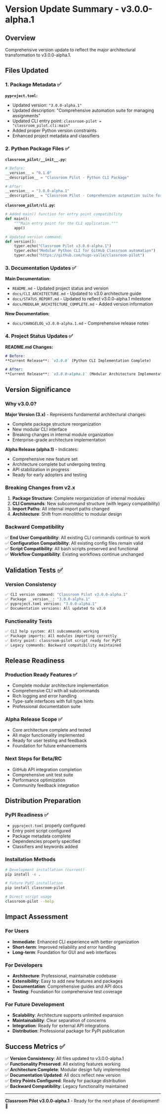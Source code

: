 # Version Update Summary - v3.0.0-alpha.1

## Overview
Comprehensive version update to reflect the major architectural transformation to v3.0.0-alpha.1.

## Files Updated

### 1. Package Metadata ✅

**`pyproject.toml`:**
- Updated version: `"3.0.0-alpha.1"`
- Updated description: "Comprehensive automation suite for managing assignments"
- Updated CLI entry point: `classroom-pilot = "classroom_pilot.cli:main"`
- Added proper Python version constraints
- Enhanced project metadata and classifiers

### 2. Python Package Files ✅

**`classroom_pilot/__init__.py`:**
```python
# Before:
__version__ = "0.1.0"
__description__ = "Classroom Pilot - Python CLI Package"

# After:
__version__ = "3.0.0-alpha.1"
__description__ = "Classroom Pilot - Comprehensive automation suite for managing assignments"
```

**`classroom_pilot/cli.py`:**
```python
# Added main() function for entry point compatibility
def main():
    """Main entry point for the CLI application."""
    app()

# Updated version command:
def version():
    typer.echo("Classroom Pilot v3.0.0-alpha.1")
    typer.echo("Modular Python CLI for GitHub Classroom automation")
    typer.echo("https://github.com/hugo-valle/classroom-pilot")
```

### 3. Documentation Updates ✅

**Main Documentation:**
- `README.md` - Updated project status and version
- `docs/CLI_ARCHITECTURE.md` - Updated to v3.0 architecture guide
- `docs/STATUS_REPORT.md` - Updated to reflect v3.0.0-alpha.1 milestone
- `docs/MODULAR_ARCHITECTURE_COMPLETE.md` - Added version information

**New Documentation:**
- `docs/CHANGELOG_v3.0.0-alpha.1.md` - Comprehensive release notes

### 4. Project Status Updates ✅

**README.md Changes:**
```markdown
# Before:
**Current Release**: `v1.0.0` (Python CLI Implementation Complete)

# After:
**Current Release**: `v3.0.0-alpha.1` (Modular Architecture Implementation)
```

## Version Significance

### Why v3.0.0?

**Major Version (3.x)** - Represents fundamental architectural changes:
- Complete package structure reorganization
- New modular CLI interface
- Breaking changes in internal module organization
- Enterprise-grade architecture implementation

**Alpha Release (alpha.1)** - Indicates:
- Comprehensive new feature set
- Architecture complete but undergoing testing
- API stabilization in progress
- Ready for early adopters and testing

### Breaking Changes from v2.x

1. **Package Structure**: Complete reorganization of internal modules
2. **CLI Commands**: New subcommand structure (with legacy compatibility)
3. **Import Paths**: All internal import paths changed
4. **Architecture**: Shift from monolithic to modular design

### Backward Compatibility

✅ **End User Compatibility**: All existing CLI commands continue to work  
✅ **Configuration Compatibility**: All existing config files remain valid  
✅ **Script Compatibility**: All bash scripts preserved and functional  
✅ **Workflow Compatibility**: Existing workflows continue unchanged  

## Validation Tests ✅

### Version Consistency
```bash
✅ CLI version command: "Classroom Pilot v3.0.0-alpha.1"
✅ Package __version__: "3.0.0-alpha.1"
✅ pyproject.toml version: "3.0.0-alpha.1"
✅ Documentation versions: All updated to v3.0
```

### Functionality Tests
```bash
✅ CLI help system: All subcommands working
✅ Package imports: All modules importing correctly
✅ Entry point: classroom-pilot script ready for PyPI
✅ Legacy commands: Backward compatibility maintained
```

## Release Readiness

### Production Ready Features ✅
- Complete modular architecture implementation
- Comprehensive CLI with all subcommands
- Rich logging and error handling
- Type-safe interfaces with full type hints
- Professional documentation suite

### Alpha Release Scope ✅
- Core architecture complete and tested
- All major functionality implemented
- Ready for user testing and feedback
- Foundation for future enhancements

### Next Steps for Beta/RC
- GitHub API integration completion
- Comprehensive unit test suite
- Performance optimization
- Community feedback integration

## Distribution Preparation

### PyPI Readiness ✅
- `pyproject.toml` properly configured
- Entry point script configured
- Package metadata complete
- Dependencies properly specified
- Classifiers and keywords added

### Installation Methods
```bash
# Development installation (current)
pip install -e .

# Future PyPI installation
pip install classroom-pilot

# Direct script usage
classroom-pilot --help
```

## Impact Assessment

### For Users
- **Immediate**: Enhanced CLI experience with better organization
- **Short-term**: Improved reliability and error handling
- **Long-term**: Foundation for GUI and web interfaces

### For Developers
- **Architecture**: Professional, maintainable codebase
- **Extensibility**: Easy to add new features and packages
- **Documentation**: Comprehensive guides and API docs
- **Testing**: Foundation for comprehensive test coverage

### For Future Development
- **Scalability**: Architecture supports unlimited expansion
- **Maintainability**: Clear separation of concerns
- **Integration**: Ready for external API integrations
- **Distribution**: Professional package for PyPI publication

## Success Metrics ✅

✅ **Version Consistency**: All files updated to v3.0.0-alpha.1  
✅ **Functionality Preserved**: All existing features working  
✅ **Architecture Complete**: Modular design fully implemented  
✅ **Documentation Updated**: All docs reflect new version  
✅ **Entry Points Configured**: Ready for package distribution  
✅ **Backward Compatibility**: Legacy functionality maintained  

---

**Classroom Pilot v3.0.0-alpha.1** - Ready for the next phase of development! 🚀
